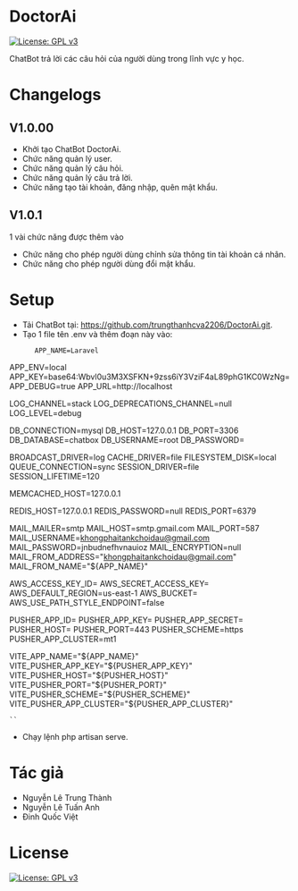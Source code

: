 # DoctorAi
[![License: GPL v3](https://img.shields.io/badge/License-GPLv3-blue.svg)](https://www.gnu.org/licenses/gpl-3.0.html)

ChatBot trả lời các câu hỏi của người dùng trong lĩnh vực y học.

# Changelogs
## V1.0.00
- Khởi tạo ChatBot DoctorAi.
- Chức năng quản lý user.
- Chức năng quản lý câu hỏi.
- Chức năng quản lý câu trả lời.
- Chức năng tạo tài khoản, đăng nhập, quên mật khẩu.

## V1.0.1
1 vài chức năng được thêm vào
- Chức năng cho phép người dùng chỉnh sửa thông tin tài khoản cá nhân.
- Chức năng cho phép người dùng đổi mật khẩu.

# Setup

- Tải ChatBot tại: https://github.com/trungthanhcva2206/DoctorAi.git.
- Tạo 1 file tên .env và thêm đoạn này vào:
     ```
        APP_NAME=Laravel
APP_ENV=local
APP_KEY=base64:Wbvl0u3M3XSFKN+9zss6iY3VziF4aL89phG1KC0WzNg=
APP_DEBUG=true
APP_URL=http://localhost

LOG_CHANNEL=stack
LOG_DEPRECATIONS_CHANNEL=null
LOG_LEVEL=debug

DB_CONNECTION=mysql
DB_HOST=127.0.0.1
DB_PORT=3306
DB_DATABASE=chatbox
DB_USERNAME=root
DB_PASSWORD=

BROADCAST_DRIVER=log
CACHE_DRIVER=file
FILESYSTEM_DISK=local
QUEUE_CONNECTION=sync
SESSION_DRIVER=file
SESSION_LIFETIME=120

MEMCACHED_HOST=127.0.0.1

REDIS_HOST=127.0.0.1
REDIS_PASSWORD=null
REDIS_PORT=6379

MAIL_MAILER=smtp
MAIL_HOST=smtp.gmail.com
MAIL_PORT=587
MAIL_USERNAME=khongphaitankchoidau@gmail.com
MAIL_PASSWORD=jnbudnefhvnauioz
MAIL_ENCRYPTION=null
MAIL_FROM_ADDRESS="khongphaitankchoidau@gmail.com"
MAIL_FROM_NAME="${APP_NAME}"

AWS_ACCESS_KEY_ID=
AWS_SECRET_ACCESS_KEY=
AWS_DEFAULT_REGION=us-east-1
AWS_BUCKET=
AWS_USE_PATH_STYLE_ENDPOINT=false

PUSHER_APP_ID=
PUSHER_APP_KEY=
PUSHER_APP_SECRET=
PUSHER_HOST=
PUSHER_PORT=443
PUSHER_SCHEME=https
PUSHER_APP_CLUSTER=mt1

VITE_APP_NAME="${APP_NAME}"
VITE_PUSHER_APP_KEY="${PUSHER_APP_KEY}"
VITE_PUSHER_HOST="${PUSHER_HOST}"
VITE_PUSHER_PORT="${PUSHER_PORT}"
VITE_PUSHER_SCHEME="${PUSHER_SCHEME}"
VITE_PUSHER_APP_CLUSTER="${PUSHER_APP_CLUSTER}"

    ``
- Chạy lệnh php artisan serve.

# Tác giả
- Nguyễn Lê Trung Thành
- Nguyễn Lê Tuấn Anh
- Đinh Quốc Việt

# License
[![License: GPL v3](https://img.shields.io/badge/License-GPLv3-blue.svg)](https://www.gnu.org/licenses/gpl-3.0.html)

